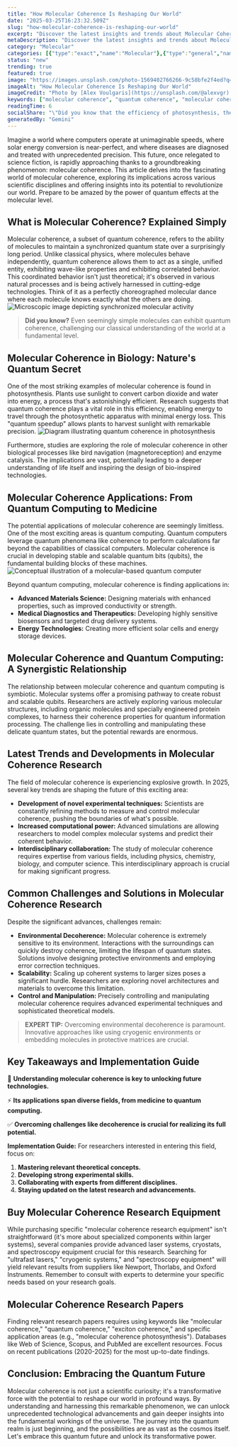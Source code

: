 ```yaml
---
title: "How Molecular Coherence Is Reshaping Our World"
date: "2025-03-25T16:23:32.509Z"
slug: "how-molecular-coherence-is-reshaping-our-world"
excerpt: "Discover the latest insights and trends about Molecular Coherence. This comprehensive guide covers everything you need to know about Molecular Coherence in 2025."
metaDescription: "Discover the latest insights and trends about Molecular Coherence. This comprehensive guide covers everything you need to know about Molecular Coherence in..."
category: "Molecular"
categories: [{"type":"exact","name":"Molecular"},{"type":"general","name":"Physics"},{"type":"medium","name":"Quantum Physics"},{"type":"specific","name":"Quantum Computing"},{"type":"niche","name":"Qubit Coherence"}]
status: "new"
trending: true
featured: true
image: "https://images.unsplash.com/photo-1569402766266-9c58bfe2f4ed?q=85&w=1200&fit=max&fm=webp&auto=compress"
imageAlt: "How Molecular Coherence Is Reshaping Our World"
imageCredit: "Photo by [Alex Voulgaris](https://unsplash.com/@alexvgr) on Unsplash"
keywords: ["molecular coherence", "quantum coherence", "molecular coherence biology", "what is molecular coherence", "molecular coherence applications", "molecular coherence in photosynthesis", "buy molecular coherence research equipment", "molecular coherence explained simply", "molecular coherence and quantum computing", "molecular coherence research papers"]
readingTime: 6
socialShare: "\"Did you know that the efficiency of photosynthesis, the very process that sustains life on Earth, relies on quantum coherence? This mind-blowing discovery is revolutionizing our understanding of biology and technology.\""
generatedBy: "Gemini"
---
```




Imagine a world where computers operate at unimaginable speeds, where solar energy conversion is near-perfect, and where diseases are diagnosed and treated with unprecedented precision.  This future, once relegated to science fiction, is rapidly approaching thanks to a groundbreaking phenomenon: molecular coherence.  This article delves into the fascinating world of molecular coherence, exploring its implications across various scientific disciplines and offering insights into its potential to revolutionize our world.  Prepare to be amazed by the power of quantum effects at the molecular level.

## What is Molecular Coherence?  Explained Simply

Molecular coherence, a subset of quantum coherence, refers to the ability of molecules to maintain a synchronized quantum state over a surprisingly long period.  Unlike classical physics, where molecules behave independently, quantum coherence allows them to act as a single, unified entity, exhibiting wave-like properties and exhibiting correlated behavior.  This coordinated behavior isn't just theoretical; it's observed in various natural processes and is being actively harnessed in cutting-edge technologies.  Think of it as a perfectly choreographed molecular dance where each molecule knows exactly what the others are doing. ![Microscopic image depicting synchronized molecular activity](https://images.unsplash.com/photo-1731940579405-56812bdffda3?q=85&w=1200&fit=max&fm=webp&auto=compress)

> **Did you know?**  Even seemingly simple molecules can exhibit quantum coherence, challenging our classical understanding of the world at a fundamental level.

## Molecular Coherence in Biology: Nature's Quantum Secret

One of the most striking examples of molecular coherence is found in photosynthesis.  Plants use sunlight to convert carbon dioxide and water into energy, a process that's astonishingly efficient.  Research suggests that quantum coherence plays a vital role in this efficiency, enabling energy to travel through the photosynthetic apparatus with minimal energy loss.  This "quantum speedup" allows plants to harvest sunlight with remarkable precision. ![Diagram illustrating quantum coherence in photosynthesis](https://images.unsplash.com/photo-1710261924580-e513dba07a6c?q=85&w=1200&fit=max&fm=webp&auto=compress)

Furthermore, studies are exploring the role of molecular coherence in other biological processes like bird navigation (magnetoreception) and enzyme catalysis.  The implications are vast, potentially leading to a deeper understanding of life itself and inspiring the design of bio-inspired technologies.

## Molecular Coherence Applications: From Quantum Computing to Medicine

The potential applications of molecular coherence are seemingly limitless.  One of the most exciting areas is quantum computing.  Quantum computers leverage quantum phenomena like coherence to perform calculations far beyond the capabilities of classical computers.  Molecular coherence is crucial in developing stable and scalable quantum bits (qubits), the fundamental building blocks of these machines.  ![Conceptual illustration of a molecular-based quantum computer](https://images.unsplash.com/photo-1557511560-d07d5f64fd59?q=85&w=1200&fit=max&fm=webp&auto=compress)

Beyond quantum computing, molecular coherence is finding applications in:

* **Advanced Materials Science:** Designing materials with enhanced properties, such as improved conductivity or strength.
* **Medical Diagnostics and Therapeutics:** Developing highly sensitive biosensors and targeted drug delivery systems.
* **Energy Technologies:** Creating more efficient solar cells and energy storage devices.

## Molecular Coherence and Quantum Computing: A Synergistic Relationship

The relationship between molecular coherence and quantum computing is symbiotic.  Molecular systems offer a promising pathway to create robust and scalable qubits.  Researchers are actively exploring various molecular structures, including organic molecules and specially engineered protein complexes, to harness their coherence properties for quantum information processing.  The challenge lies in controlling and manipulating these delicate quantum states, but the potential rewards are enormous.

## Latest Trends and Developments in Molecular Coherence Research

The field of molecular coherence is experiencing explosive growth.  In 2025, several key trends are shaping the future of this exciting area:

* **Development of novel experimental techniques:**  Scientists are constantly refining methods to measure and control molecular coherence, pushing the boundaries of what's possible.
* **Increased computational power:**  Advanced simulations are allowing researchers to model complex molecular systems and predict their coherent behavior.
* **Interdisciplinary collaboration:**  The study of molecular coherence requires expertise from various fields, including physics, chemistry, biology, and computer science.  This interdisciplinary approach is crucial for making significant progress.

## Common Challenges and Solutions in Molecular Coherence Research

Despite the significant advances, challenges remain:

* **Environmental Decoherence:**  Molecular coherence is extremely sensitive to its environment.  Interactions with the surroundings can quickly destroy coherence, limiting the lifespan of quantum states.  Solutions involve designing protective environments and employing error correction techniques.
* **Scalability:**  Scaling up coherent systems to larger sizes poses a significant hurdle.  Researchers are exploring novel architectures and materials to overcome this limitation.
* **Control and Manipulation:**  Precisely controlling and manipulating molecular coherence requires advanced experimental techniques and sophisticated theoretical models.

> **EXPERT TIP:**  Overcoming environmental decoherence is paramount.  Innovative approaches like using cryogenic environments or embedding molecules in protective matrices are crucial.

## Key Takeaways and Implementation Guide

🔑 **Understanding molecular coherence is key to unlocking future technologies.**

⚡ **Its applications span diverse fields, from medicine to quantum computing.**

✅ **Overcoming challenges like decoherence is crucial for realizing its full potential.**

**Implementation Guide:**  For researchers interested in entering this field, focus on:

1. **Mastering relevant theoretical concepts.**
2. **Developing strong experimental skills.**
3. **Collaborating with experts from different disciplines.**
4. **Staying updated on the latest research and advancements.**

##  Buy Molecular Coherence Research Equipment

While purchasing specific "molecular coherence research equipment" isn't straightforward (it's more about specialized components within larger systems), several companies provide advanced laser systems, cryostats, and spectroscopy equipment crucial for this research.  Searching for "ultrafast lasers," "cryogenic systems," and "spectroscopy equipment" will yield relevant results from suppliers like Newport, Thorlabs, and Oxford Instruments.  Remember to consult with experts to determine your specific needs based on your research goals.

##  Molecular Coherence Research Papers

Finding relevant research papers requires using keywords like "molecular coherence," "quantum coherence," "exciton coherence," and specific application areas (e.g., "molecular coherence photosynthesis").  Databases like Web of Science, Scopus, and PubMed are excellent resources.  Focus on recent publications (2020-2025) for the most up-to-date findings.

## Conclusion: Embracing the Quantum Future

Molecular coherence is not just a scientific curiosity; it's a transformative force with the potential to reshape our world in profound ways.  By understanding and harnessing this remarkable phenomenon, we can unlock unprecedented technological advancements and gain deeper insights into the fundamental workings of the universe.  The journey into the quantum realm is just beginning, and the possibilities are as vast as the cosmos itself.  Let's embrace this quantum future and unlock its transformative power.

